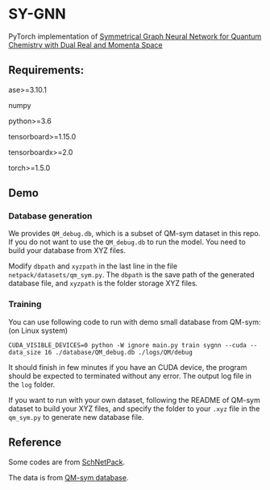 # SY-GNN

 PyTorch implementation of [Symmetrical Graph Neural Network for Quantum Chemistry with Dual Real and Momenta Space]()

## Requirements:
ase>=3.10.1

numpy

python>=3.6

tensorboard>=1.15.0

tensorboardx>=2.0

torch>=1.5.0

## Demo

### Database generation

We provides `QM_debug.db`, which is a subset of QM-sym dataset in this repo. If you do not want to use the `QM_debug.db` to run the model. You need to build your database from XYZ files. 

Modify `dbpath` and `xyzpath` in the last line in the file `netpack/datasets/qm_sym.py`. The `dbpath` is the save path of the generated database file, and `xyzpath` is the folder storage XYZ files.

### Training

You can use following code to run with demo small database from QM-sym: (on Linux system)

```shell script
CUDA_VISIBLE_DEVICES=0 python -W ignore main.py train sygnn --cuda --data_size 16 ./database/QM_debug.db ./logs/QM/debug
```

It should finish in few minutes if you have an CUDA device, the program should be expected to terminated without any error. The output log file in the `log` folder.

If you want to run with your own dataset, following the README of QM-sym dataset to build your XYZ files, and specify the folder to your `.xyz` file in the `qm_sym.py` to generate new database file.

## Reference
Some codes are from [SchNetPack](https://github.com/atomistic-machine-learning/schnetpack).

The data is from [QM-sym database](https://github.com/XI-Lab/QM-sym-database).
